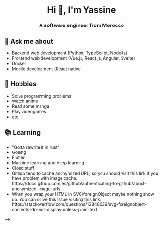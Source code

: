 <h1 align="center">Hi 👋, I'm Yassine</h1>
<h3 align="center">A software engineer from Morocco</h3>

## 💬 Ask me about
- Backend web development (Python, TypeScript, NodeJs)
- Frontend web development (Vue.js, React.js, Angular, Svelte)
- Docker
- Mobile development (React native)

## 📅 Hobbies
- Solve programming problems
- Watch anime
- Read some manga
- Play videogames
- etc...

## 📚 Learning
- "Gotta rewrite it in rust"
- Golang
- Flutter
- Machine learning and deep learning
- Cloud stuff
    <li>
      Github tend to cache anonymized URL, so you should visit this link if you have problem with image cache.
      https://docs.github.com/es/github/authenticating-to-github/about-anonymized-image-urls
    </li>
    <li>
      When you wrap your HTML in SVG/foreignObject maybe nothing show up. You can solve this issue visiting this link.
      https://stackoverflow.com/questions/13848039/svg-foreignobject-contents-do-not-display-unless-plain-text
    </li>
  </ul>
</div> -->
